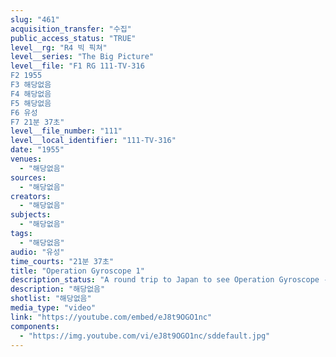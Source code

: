 ```yaml
---
slug: "461"
acquisition_transfer: "수집"
public_access_status: "TRUE"
level__rg: "R4 빅 픽쳐"
level__series: "The Big Picture"
level__file: "F1 RG 111-TV-316
F2 1955
F3 해당없음
F4 해당없음
F5 해당없음
F6 유성
F7 21분 37초"
level__file_number: "111"
level__local_identifier: "111-TV-316"
date: "1955"
venues: 
  - "해당없음"
sources: 
  - "해당없음"
creators: 
  - "해당없음"
subjects: 
  - "해당없음"
tags: 
  - "해당없음"
audio: "유성"
time_courts: "21분 37초"
title: "Operation Gyroscope 1"
description_status: "A round trip to Japan to see Operation Gyroscope - the Army`s new way of transporting entire units all over the globe."
description: "해당없음"
shotlist: "해당없음"
media_type: "video"
link: "https://youtube.com/embed/eJ8t9OGO1nc"
components: 
  - "https://img.youtube.com/vi/eJ8t9OGO1nc/sddefault.jpg"
---
```

